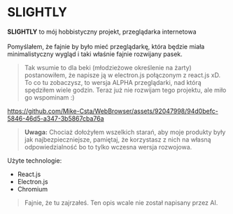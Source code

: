# SLIGHTLY

 **SLIGHTLY** to mój hobbistyczny projekt, przeglądarka internetowa\
 \
Pomyślałem, że fajnie by było mieć przeglądarkę, która będzie miała minimalistyczny wygląd i taki właśnie fajnie rozwijany pasek.


>  Tak wsumie to dla beki (młodzieżowe określenie na żarty) postanowiłem, że napisze ją w electron.js połączonym z react.js xD. To co tu zobaczysz, to wersja ALPHA przeglądarki, nad którą spędziłem wiele godzin. Teraz już nie rozwijam tego projektu, ale miło go wspominam :)


https://github.com/Mike-Csta/WebBrowser/assets/92047998/94d0befc-5846-46d5-a347-3b5867cba76a


> **Uwaga:** Chociaż dołożyłem wszelkich starań, aby moje produkty były jak najbezpieczniejsze, pamiętaj, że korzystasz z nich na własną odpowiedzialność bo to tylko wczesna wersja rozwojowa.

Użyte technologie:
- React.js
- Electron.js
- Chromium
> Fajnie, że tu zajrzałeś. Ten opis wcale nie został napisany przez AI.
